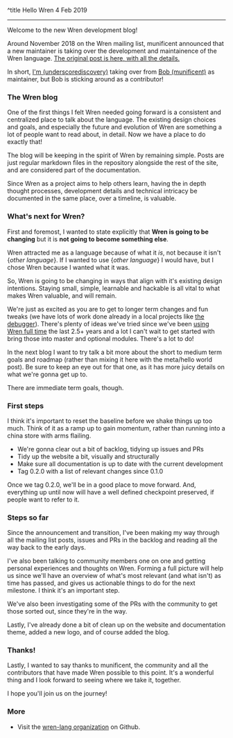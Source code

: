 ^title Hello Wren
4 Feb 2019

---

Welcome to the new Wren development blog!

Around November 2018 on the Wren mailing list, munificent announced that a new maintainer is taking over the development and maintainence of the Wren language. [The original post is here, with all the details.](https://groups.google.com/forum/#!topic/wren-lang/cMUwij-NIn0)

In short, [I'm (underscorediscovery)](https://github.com/underscorediscovery) taking over from [Bob (munificent)](https://github.com/munificent) as maintainer, but Bob is sticking around as a contributor!

### The Wren blog

One of the first things I felt Wren needed going forward is a consistent and centralized place to talk about the language. The existing design choices and goals, and especially the future and evolution of Wren are something a lot of people want to read about, in detail. Now we have a place to do exactly that!

The blog will be keeping in the spirit of Wren by remaining simple. Posts are just regular markdown files in the repository alongside the rest of the site, and are considered part of the documentation.

Since Wren as a project aims to help others learn, having the in depth thought processes, development details and technical intricacy be documented in the same place, over a timeline, is valuable.

### What's next for Wren?

First and foremost, I wanted to state explicitly that **Wren is going to be changing** but it is **not going to become something else**. 

Wren attracted me as a language because of what it _is_, not because it isn't {_other language_}. If I wanted to use {_other language_} I would have, but I chose Wren because I wanted what it was. 

So, Wren is going to be changing in ways that align with it's existing design intentions. Staying small, simple, learnable and hackable is all vital to what makes Wren valuable, and will remain. 

We're just as excited as you are to get to longer term changes and fun tweaks (we have lots of work done already in a local projects like [the debugger](https://i.imgur.com/dazexnY.gifv)). There's plenty of ideas we've tried since we've been [using Wren full time](https://luxeengine.com) the last 2.5+ years and a lot I can't wait to get started with bring those into master and optional modules. There's a lot to do!

In the next blog I want to try talk a bit more about the short to medium term goals and roadmap (rather than mixing it here with the meta/hello world post). Be sure to keep an eye out for that one, as it has more juicy details on what we're gonna get up to.

There are immediate term goals, though.

### First steps

I think it's important to reset the baseline before we shake things up too much. Think of it as a ramp up to gain momentum, rather than running into a china store with arms flailing. 

- We're gonna clear out a bit of backlog, tidying up issues and PRs
- Tidy up the website a bit, visually and structurally
- Make sure all documentation is up to date with the current development
- Tag 0.2.0 with a list of relevant changes since 0.1.0

Once we tag 0.2.0, we'll be in a good place to move forward. And, everything up until now will have a well defined checkpoint preserved, if people want to refer to it.

### Steps so far

Since the announcement and transition, I've been making my way through all the mailing list posts, issues and PRs in the backlog and reading all the way back to the early days. 

I've also been talking to community members one on one and getting personal experiences and thoughts on Wren. Forming a full picture will help us since we'll have an overview of what's most relevant (and what isn't) as time has passed, and gives us actionable things to do for the next milestone. I think it's an important step. 

We've also been investigating some of the PRs with the community to get those sorted out, since they're in the way.

Lastly, I've already done a bit of clean up on the website and documentation theme, added a new logo, and of course added the blog.

### Thanks!

Lastly, I wanted to say thanks to munificent, the community and all the contributors that have made Wren possible to this point. It's a wonderful thing and I look forward to seeing where we take it, together.

I hope you'll join us on the journey!

### More

- Visit the [wren-lang organization](https://github.com/wren-lang) on Github.



